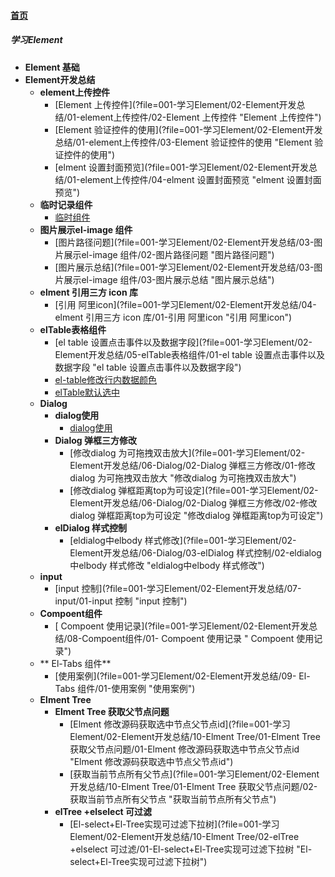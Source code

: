 
#### [首页](?file=home-首页)

##### 学习Element
- **Element 基础**
- **Element开发总结**
    - **element上传控件**
        - [Element 上传控件](?file=001-学习Element/02-Element开发总结/01-element上传控件/02-Element 上传控件 "Element 上传控件")
        - [Element 验证控件的使用](?file=001-学习Element/02-Element开发总结/01-element上传控件/03-Element 验证控件的使用 "Element 验证控件的使用")
        - [elment 设置封面预览](?file=001-学习Element/02-Element开发总结/01-element上传控件/04-elment 设置封面预览 "elment 设置封面预览")
    - **临时记录组件**
        - [临时组件](?file=001-学习Element/02-Element开发总结/02-临时记录组件/01-临时组件 "临时组件")
    - **图片展示el-image 组件**
        - [图片路径问题](?file=001-学习Element/02-Element开发总结/03-图片展示el-image 组件/02-图片路径问题 "图片路径问题")
        - [图片展示总结](?file=001-学习Element/02-Element开发总结/03-图片展示el-image 组件/03-图片展示总结 "图片展示总结")
    - **elment 引用三方 icon 库**
        - [引用 阿里icon](?file=001-学习Element/02-Element开发总结/04-elment 引用三方 icon 库/01-引用 阿里icon "引用 阿里icon")
    - **elTable表格组件**
        - [el table 设置点击事件以及数据字段](?file=001-学习Element/02-Element开发总结/05-elTable表格组件/01-el table 设置点击事件以及数据字段 "el table 设置点击事件以及数据字段")
        - [el-table修改行内数据颜色](?file=001-学习Element/02-Element开发总结/05-elTable表格组件/02-el-table修改行内数据颜色 "el-table修改行内数据颜色")
        - [elTable默认选中](?file=001-学习Element/02-Element开发总结/05-elTable表格组件/03-elTable默认选中 "elTable默认选中")
    - **Dialog**
        - **dialog使用**
            - [dialog使用](?file=001-学习Element/02-Element开发总结/06-Dialog/01-dialog使用/01-dialog使用 "dialog使用")
        - **Dialog 弹框三方修改**
            - [修改dialog 为可拖拽双击放大](?file=001-学习Element/02-Element开发总结/06-Dialog/02-Dialog 弹框三方修改/01-修改dialog 为可拖拽双击放大 "修改dialog 为可拖拽双击放大")
            - [修改dialog 弹框距离top为可设定](?file=001-学习Element/02-Element开发总结/06-Dialog/02-Dialog 弹框三方修改/02-修改dialog 弹框距离top为可设定 "修改dialog 弹框距离top为可设定")
        - **elDialog 样式控制**
            - [eldialog中elbody 样式修改](?file=001-学习Element/02-Element开发总结/06-Dialog/03-elDialog 样式控制/02-eldialog中elbody 样式修改 "eldialog中elbody 样式修改")
    - **input**
        - [input 控制](?file=001-学习Element/02-Element开发总结/07-input/01-input 控制 "input 控制")
    - **Compoent组件**
        - [ Compoent 使用记录](?file=001-学习Element/02-Element开发总结/08-Compoent组件/01- Compoent 使用记录 " Compoent 使用记录")
    - ** El-Tabs 组件**
        - [使用案例](?file=001-学习Element/02-Element开发总结/09- El-Tabs 组件/01-使用案例 "使用案例")
    - **Elment Tree**
        - **Elment Tree 获取父节点问题**
            - [Elment 修改源码获取选中节点父节点id](?file=001-学习Element/02-Element开发总结/10-Elment Tree/01-Elment Tree 获取父节点问题/01-Elment 修改源码获取选中节点父节点id "Elment 修改源码获取选中节点父节点id")
            - [获取当前节点所有父节点](?file=001-学习Element/02-Element开发总结/10-Elment Tree/01-Elment Tree 获取父节点问题/02-获取当前节点所有父节点 "获取当前节点所有父节点")
        - **elTree +elselect 可过滤**
            - [El-select+El-Tree实现可过滤下拉树](?file=001-学习Element/02-Element开发总结/10-Elment Tree/02-elTree +elselect 可过滤/01-El-select+El-Tree实现可过滤下拉树 "El-select+El-Tree实现可过滤下拉树")
